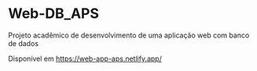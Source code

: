 # Web-DB_APS
 Projeto acadêmico de desenvolvimento de uma aplicação web com banco de dados

Disponível em https://web-app-aps.netlify.app/
